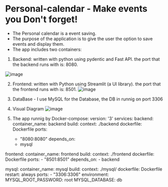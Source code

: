 # Personal-calendar - Make events you Don't forget!

* The Personal calendar is a event saving.
* The purpose of the application is to give the user the option to save events and display them.
* The app includes two containers:
1. Backend: written with python using pydentic and Fast API. the port that the backend runs with is: 8080.

![image](https://user-images.githubusercontent.com/58915223/217578761-b2e2e545-03c3-40aa-9290-0af182d7f0ec.png)

2. Frontend: written with Python using Streamlit (a UI library). the port that the frontend runs with is: 8501.
![image](https://user-images.githubusercontent.com/58915223/218325610-dd54befc-ce85-40d7-8fc3-3584bde29cef.png)

3. DataBase - I use MySQL for the Database, the DB in runnig on port 3306

4. Visual Diagram
![image](https://user-images.githubusercontent.com/58915223/218325547-b0471aa7-ef93-4944-94e2-451e10ca0eb4.png)

5. The app runnig by Docker-compose:
version: '3'
services:
  backend:
    container_name: backend
    build:
      context: ./backend
      dockerfile: Dockerfile
    ports: 
      - "8080:8080"
    depends_on:
      - mysql

  frontend:
    container_name: frontend
    build:
      context: ./frontend
      dockerfile: Dockerfile
    ports: 
      - "8501:8501"
    depends_on:
      - backend

  mysql:
    container_name: mysql
    build:
      context: ./mysql/
      dockerfile: Dockerfile
    restart: always
    ports:
      - "3306:3306"
    environment:
      MYSQL_ROOT_PASSWORD: root
      MYSQL_DATABASE: db
